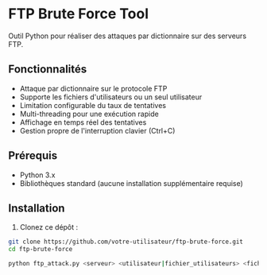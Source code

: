 # FTP Brute Force Tool

Outil Python pour réaliser des attaques par dictionnaire sur des serveurs FTP.

## Fonctionnalités

- Attaque par dictionnaire sur le protocole FTP
- Supporte les fichiers d'utilisateurs ou un seul utilisateur
- Limitation configurable du taux de tentatives
- Multi-threading pour une exécution rapide
- Affichage en temps réel des tentatives
- Gestion propre de l'interruption clavier (Ctrl+C)

## Prérequis

- Python 3.x
- Bibliothèques standard (aucune installation supplémentaire requise)

## Installation

1. Clonez ce dépôt :
```bash
git clone https://github.com/votre-utilisateur/ftp-brute-force.git
cd ftp-brute-force

python ftp_attack.py <serveur> <utilisateur|fichier_utilisateurs> <fichier_mots_de_passe>
